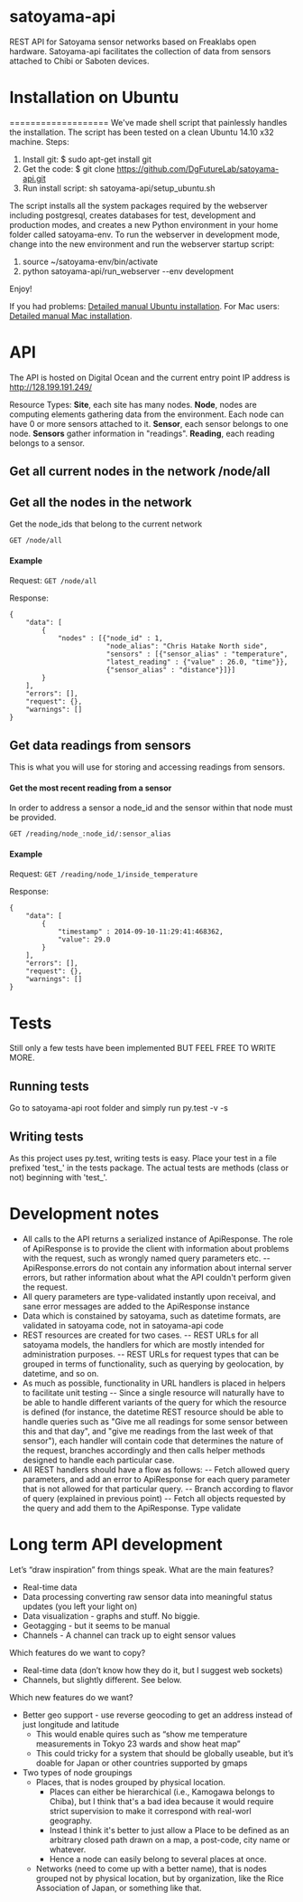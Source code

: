 satoyama-api
============
REST API for Satoyama sensor networks based on Freaklabs open hardware. Satoyama-api facilitates the collection of data from sensors attached to Chibi or Saboten devices.

# Installation on Ubuntu
===================
We've made shell script that painlessly handles the installation. The script has been tested on a clean Ubuntu 14.10 x32 machine. Steps:

1. Install git: $ sudo apt-get install git
2. Get the code: $ git clone https://github.com/DgFutureLab/satoyama-api.git
3. Run install script: sh satoyama-api/setup_ubuntu.sh

The script installs all the system packages required by the webserver including postgresql, creates databases for test, development and production modes, and creates a new Python environment in your home folder called satoyama-env. To run the webserver in development mode, change into the new environment and run the webserver startup script:

1. source ~/satoyama-env/bin/activate
2. python satoyama-api/run_webserver --env development

Enjoy!

If you had problems: <a href="https://github.com/DgFutureLab/satoyama-api/blob/master/UBUNTUINSTALL.md">Detailed manual Ubuntu installation</a>.
For Mac users: <a href="https://github.com/DgFutureLab/satoyama-api/blob/master/MACINSTALL.md">Detailed manual Mac installation</a>.

API
===================
The API is hosted on Digital Ocean and the current entry point IP address is http://128.199.191.249/

Resource Types: **Site**, each site has many nodes. **Node**, nodes are computing elements gathering data from the environment.
Each node can have 0 or more sensors attached to it. **Sensor**, each sensor belongs to one node. **Sensors** gather information in "readings".
**Reading**, each reading belongs to a sensor.

Get all current nodes in the network /node/all
----

## Get all the nodes in the network

Get the node_ids that belong to the current network

`GET /node/all`

#### Example

Request:
`GET /node/all`

Response:
```
{
    "data": [
        {
            "nodes" : [{"node_id" : 1,
                        "node_alias": "Chris Hatake North side",
                        "sensors" : [{"sensor_alias" : "temperature",
                        "latest_reading" : {"value" : 26.0, "time"}},
                        {"sensor_alias" : "distance"}]}]
        }
    ],
    "errors": [],
    "request": {},
    "warnings": []
}
```

Get  data readings from sensors
----
This is what you will use for storing and accessing readings from sensors.

#### Get the most recent reading from a sensor

In order to address a sensor a node_id and the sensor within that node must be provided.

`GET /reading/node_:node_id/:sensor_alias`

#### Example

Request:
`GET /reading/node_1/inside_temperature`

Response:
```
{
    "data": [
        {
            "timestamp" : 2014-09-10-11:29:41:468362,
            "value": 29.0
        }
    ],
    "errors": [],
    "request": {},
    "warnings": []
}
```

Tests
===================

Still only a few tests have been implemented BUT FEEL FREE TO WRITE MORE.
## Running tests
Go to satoyama-api root folder and simply run py.test -v -s

## Writing tests
As this project uses py.test, writing tests is easy. Place your test in a file prefixed 'test_' in the tests package. The actual tests are methods (class or not) beginning with 'test_'.

Development notes
===================

- All calls to the API returns a serialized instance of ApiResponse. The role of ApiResponse is to provide the client with information about problems with the request, such as wrongly named query parameters etc.
-- ApiResponse.errors do not contain any information about internal server errors, but rather information about what the API couldn't perform given the request.
- All query parameters are type-validated instantly upon receival, and sane error messages are added to the ApiResponse instance
- Data which is constained by satoyama, such as datetime formats, are validated in satoyama code, not in satoyama-api code
- REST resources are created for two cases.
-- REST URLs for all satoyama models, the handlers for which are mostly intended for administration purposes.
-- REST URLs for request types that can be grouped in terms of functionality, such as querying by geolocation, by datetime, and so on.
- As much as possible, functionality in URL handlers is placed in helpers to facilitate unit testing
-- Since a single resource will naturally have to be able to handle different variants of the query for which the resource is defined (for instance, the datetime REST resource should be able to handle queries such as "Give me all readings for some sensor between this and that day", and "give me readings from the last week of that sensor"), each handler will contain code that determines the nature of the request, branches accordingly and then calls helper methods designed to handle each particular case.
- All REST handlers should have a flow as follows:
-- Fetch allowed query parameters, and add an error to ApiResponse for each query parameter that is not allowed for that particular query.
-- Branch according to flavor of query (explained in previous point)
-- Fetch all objects requested by the query and add them to the ApiResponse.
Type validate 

Long term API development
===================

Let’s “draw inspiration” from things speak. What are the main features?

 - Real-time data
 - Data processing converting raw sensor data into meaningful status updates (you left your light on)
 - Data visualization - graphs and stuff. No biggie.
 - Geotagging - but it seems to be manual
 - Channels - A channel can track up to eight sensor values

Which features do we want to copy?

 - Real-time data (don’t know how they do it, but I suggest web sockets)
 - Channels, but slightly different. See below.

Which new features do we want?
- Better geo support - use reverse geocoding to get an address instead of just  longitude and latitude
  - This would enable quires such as “show me temperature measurements in Tokyo 23 wards and show heat map”
  - This could tricky for a system that should be globally useable, but it’s doable for Japan or other countries supported by gmaps
- Two types of node groupings
  - Places, that is nodes grouped by physical location.
    - Places can either be hierarchical (i.e., Kamogawa belongs to Chiba), but I think that's a bad idea because it would require strict supervision to make it correspond with real-worl geography. 
    - Instead I think it's better to just allow a Place to be defined as an arbitrary closed path drawn on a map, a post-code, city name or whatever. 
    - Hence a node can easily belong to several places at once. 
  - Networks (need to come up with a better name), that is nodes grouped not by physical location, but by organization, like the Rice Association of Japan, or something like that. 
